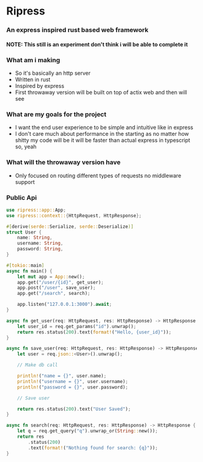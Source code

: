 # Ripress

### An express inspired rust based web framework

#### NOTE: This still is an experiment don't think i will be able to complete it

### What am i making

- So it's basically an http server
- Written in rust
- Inspired by express
- First throwaway version will be built on top of actix web and then will see

### What are my goals for the project

- I want the end user experience to be simple and intuitive like in express
- I don't care much about performance in the starting as no matter how shitty my code will be it will be faster than actual express in typescript so, yeah

### What will the throwaway version have

- Only focused on routing different types of requests no middleware support

### Public Api

```rust
use ripress::app::App;
use ripress::context::{HttpRequest, HttpResponse};

#[derive(serde::Serialize, serde::Deserialize)]
struct User {
    name: String,
    username: String,
    password: String,
}

#[tokio::main]
async fn main() {
    let mut app = App::new();
    app.get("/user/{id}", get_user);
    app.post("/user", save_user);
    app.get("/search", search);

    app.listen("127.0.0.1:3000").await;
}

async fn get_user(req: HttpRequest, res: HttpResponse) -> HttpResponse {
    let user_id = req.get_params("id").unwrap();
    return res.status(200).text(format!("Hello, {user_id}"));
}

async fn save_user(req: HttpRequest, res: HttpResponse) -> HttpResponse {
    let user = req.json::<User>().unwrap();

    // Make db call

    println!("name = {}", user.name);
    println!("username = {}", user.username);
    println!("password = {}", user.password);

    // Save user

    return res.status(200).text("User Saved");
}

async fn search(req: HttpRequest, res: HttpResponse) -> HttpResponse {
    let q = req.get_query("q").unwrap_or(String::new());
    return res
        .status(200)
        .text(format!("Nothing found for search: {q}"));
}
```
